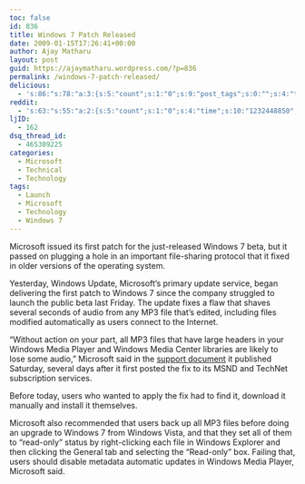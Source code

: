 ```yaml
---
toc: false
id: 836
title: Windows 7 Patch Released
date: 2009-01-15T17:26:41+00:00
author: Ajay Matharu
layout: post
guid: https://ajaymatharu.wordpress.com/?p=836
permalink: /windows-7-patch-released/
delicious:
  - 's:86:"s:78:"a:3:{s:5:"count";s:1:"0";s:9:"post_tags";s:0:"";s:4:"time";s:10:"1232448849";}";";'
reddit:
  - 's:63:"s:55:"a:2:{s:5:"count";s:1:"0";s:4:"time";s:10:"1232448850";}";";'
ljID:
  - 162
dsq_thread_id:
  - 465389225
categories:
  - Microsoft
  - Technical
  - Technology
tags:
  - Launch
  - Microsoft
  - Technology
  - Windows 7
---
```

Microsoft issued its first patch for the just-released Windows 7 beta, but it passed on plugging a hole in an important file-sharing protocol that it fixed in older versions of the operating system.

Yesterday, Windows Update, Microsoft&#8217;s primary update service, began delivering the first patch to Windows 7 since the company struggled to launch the public beta last Friday. The update fixes a flaw that shaves several seconds of audio from any MP3 file that&#8217;s edited, including files modified automatically as users connect to the Internet.

&#8220;Without action on your part, all MP3 files that have large headers in your Windows Media Player and Windows Media Center libraries are likely to lose some audio,&#8221; Microsoft said in the <a href="https://support.microsoft.com/kb/961367" target="_blank">support document</a> it published Saturday, several days after it first posted the fix to its MSND and TechNet subscription services.

Before today, users who wanted to apply the fix had to find it, download it manually and install it themselves.

Microsoft also recommended that users back up all MP3 files before doing an upgrade to Windows 7 from Windows Vista, and that they set all of them to &#8220;read-only&#8221; status by right-clicking each file in Windows Explorer and then clicking the General tab and selecting the &#8220;Read-only&#8221; box. Failing that, users should disable metadata automatic updates in Windows Media Player, Microsoft said.
